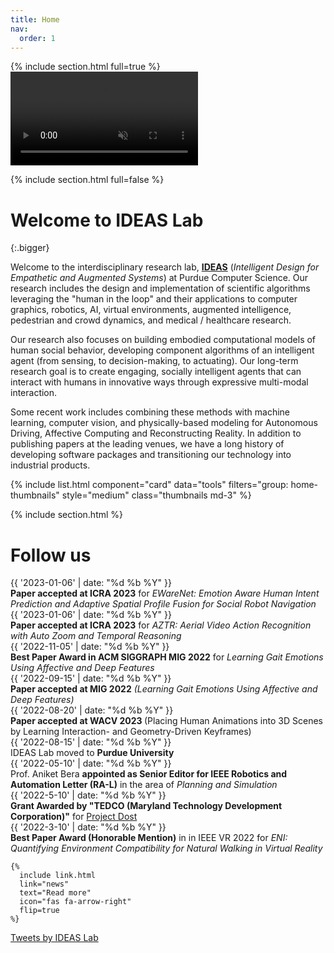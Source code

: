 ```yaml
---
title: Home
nav:
  order: 1
---
```


{% include section.html full=true %}
<video autoplay loop muted id="home-vid">
  <source src="/images/sequence.mp4" type="video/mp4">
</video>

{% include section.html full=false %}
# Welcome to IDEAS Lab
{:.bigger}

Welcome to the interdisciplinary research lab, [**IDEAS**](/) (*Intelligent Design for Empathetic and Augmented Systems*) at Purdue Computer Science. Our research includes the design and implementation of scientific algorithms leveraging the "human in the loop" and their applications to computer graphics, robotics, AI, virtual environments, augmented intelligence, pedestrian and crowd dynamics, and medical / healthcare research.

Our research also focuses on building embodied computational models of human social behavior, developing component algorithms of an intelligent agent (from sensing, to decision-making, to actuating). Our long-term research goal is to create engaging, socially intelligent agents that can interact with humans in innovative ways through expressive multi-modal interaction.

Some recent work includes combining these methods with machine learning, computer vision, and physically-based modeling for Autonomous Driving, Affective Computing and Reconstructing Reality. In addition to publishing papers at the leading venues, we have a long history of developing software packages and transitioning our technology into industrial products.


{% include list.html component="card" data="tools" filters="group: home-thumbnails" style="medium" class="thumbnails md-3" %}


{% include section.html %}

<!-- # Research highlights

{% include list.html 
  data="citations" 
  component="citation" 
  filters="group: highlight"
  style="rich" 
%} -->


# Follow us

<div class="col-flex">
  <div class="col home-news">
    <div class="news-item">
      <div class="date">{{ '2023-01-06' | date: "%d %b %Y" }}</div>
      <div class="content">
        <b>Paper accepted at ICRA 2023</b> for
        <i>EWareNet: Emotion Aware Human Intent Prediction and Adaptive Spatial Profile Fusion for Social Robot Navigation</i>
      </div>
    </div>
    <div class="news-item">
        <div class="date">{{ '2023-01-06' | date: "%d %b %Y" }}</div>
        <div class="content">
          <b>Paper accepted at ICRA 2023</b> for
          <i>AZTR: Aerial Video Action Recognition with Auto Zoom and Temporal Reasoning</i>
        </div>
    </div>
    <div class="news-item">
        <div class="date">{{ '2022-11-05' | date: "%d %b %Y" }}</div>
        <div class="content">
          <b>Best Paper Award in ACM SIGGRAPH MIG 2022</b> for
          <i>Learning Gait Emotions Using Affective and Deep Features</i>
        </div>
    </div>
    <div class="news-item">
      <div class="date">{{ '2022-09-15' | date: "%d %b %Y" }}</div>
      <div class="content">
        <b>Paper accepted at MIG 2022</b>
        <i>(Learning Gait Emotions Using Affective and Deep Features)</i>
      </div>
    </div>
    <div class="news-item">
      <div class="date">{{ '2022-08-20' | date: "%d %b %Y" }}</div>
      <div class="content">
        <b>Paper accepted at WACV 2023 </b> (Placing Human Animations into 3D Scenes by Learning Interaction- and Geometry-Driven Keyframes)
      </div>
    </div>
    <div class="news-item">
      <div class="date">{{ '2022-08-15' | date: "%d %b %Y" }}</div>
      <div class="content">
        IDEAS Lab moved to <b>Purdue University</b>
      </div>
    </div>
    <div class="news-item">
      <div class="date">{{ '2022-05-10' | date: "%d %b %Y" }}</div>
      <div class="content">
        Prof. Aniket Bera <b>appointed as Senior Editor for IEEE Robotics and Automation Letter (RA-L)</b> in the area of <i>Planning and Simulation</i>
      </div>
    </div>
    <div class="news-item">
      <div class="date">{{ '2022-5-10' | date: "%d %b %Y" }}</div>
      <div class="content">
        <b>Grant Awarded by "TEDCO (Maryland Technology Development Corporation)"</b> for <a href="https://dost.cs.umd.edu/">Project Dost</a>
      </div>
    </div>
    <div class="news-item">
      <div class="date">{{ '2022-3-10' | date: "%d %b %Y" }}</div>
      <div class="content">
        <b>Best Paper Award (Honorable Mention)</b> in in IEEE VR 2022 for <i>ENI: Quantifying Environment Compatibility for Natural Walking in Virtual Reality</i>
      </div>
    </div>
    
    {%
      include link.html
      link="news"
      text="Read more"
      icon="fas fa-arrow-right"
      flip=true
    %}

  </div>

  <div class="col social">
    <a class="twitter-timeline" href="https://twitter.com/IDEASPurdue" data-height="700" data-width="330">Tweets by IDEAS Lab</a> 
    <script async src="https://platform.twitter.com/widgets.js" charset="utf-8"></script>
  </div>
</div>
